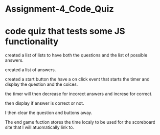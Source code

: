 # Assignment-4_Code_Quiz
code quiz that tests some JS functionality
===

created a list of lists to have both the questions and the list of possible answers.

created a list of answers.

created a start button the have a on click event that starts the timer and display the question and the coices.

the timer will then decrease for incorect answers and increse for correct.

then display if answer is correct or not.

I then clear the question and buttons away.

The end game fuction stores the time localy to be used for the scoreboard site that I will atuomatically link to.

